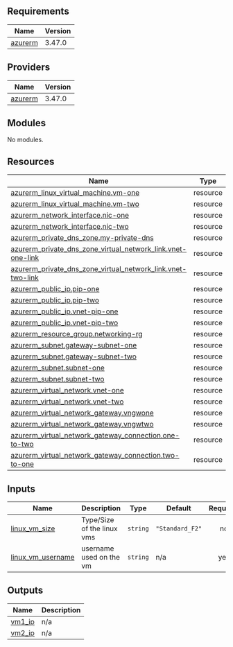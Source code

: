 ## Requirements

| Name | Version |
|------|---------|
| <a name="requirement_azurerm"></a> [azurerm](#requirement\_azurerm) | 3.47.0 |

## Providers

| Name | Version |
|------|---------|
| <a name="provider_azurerm"></a> [azurerm](#provider\_azurerm) | 3.47.0 |

## Modules

No modules.

## Resources

| Name | Type |
|------|------|
| [azurerm_linux_virtual_machine.vm-one](https://registry.terraform.io/providers/hashicorp/azurerm/3.47.0/docs/resources/linux_virtual_machine) | resource |
| [azurerm_linux_virtual_machine.vm-two](https://registry.terraform.io/providers/hashicorp/azurerm/3.47.0/docs/resources/linux_virtual_machine) | resource |
| [azurerm_network_interface.nic-one](https://registry.terraform.io/providers/hashicorp/azurerm/3.47.0/docs/resources/network_interface) | resource |
| [azurerm_network_interface.nic-two](https://registry.terraform.io/providers/hashicorp/azurerm/3.47.0/docs/resources/network_interface) | resource |
| [azurerm_private_dns_zone.my-private-dns](https://registry.terraform.io/providers/hashicorp/azurerm/3.47.0/docs/resources/private_dns_zone) | resource |
| [azurerm_private_dns_zone_virtual_network_link.vnet-one-link](https://registry.terraform.io/providers/hashicorp/azurerm/3.47.0/docs/resources/private_dns_zone_virtual_network_link) | resource |
| [azurerm_private_dns_zone_virtual_network_link.vnet-two-link](https://registry.terraform.io/providers/hashicorp/azurerm/3.47.0/docs/resources/private_dns_zone_virtual_network_link) | resource |
| [azurerm_public_ip.pip-one](https://registry.terraform.io/providers/hashicorp/azurerm/3.47.0/docs/resources/public_ip) | resource |
| [azurerm_public_ip.pip-two](https://registry.terraform.io/providers/hashicorp/azurerm/3.47.0/docs/resources/public_ip) | resource |
| [azurerm_public_ip.vnet-pip-one](https://registry.terraform.io/providers/hashicorp/azurerm/3.47.0/docs/resources/public_ip) | resource |
| [azurerm_public_ip.vnet-pip-two](https://registry.terraform.io/providers/hashicorp/azurerm/3.47.0/docs/resources/public_ip) | resource |
| [azurerm_resource_group.networking-rg](https://registry.terraform.io/providers/hashicorp/azurerm/3.47.0/docs/resources/resource_group) | resource |
| [azurerm_subnet.gateway-subnet-one](https://registry.terraform.io/providers/hashicorp/azurerm/3.47.0/docs/resources/subnet) | resource |
| [azurerm_subnet.gateway-subnet-two](https://registry.terraform.io/providers/hashicorp/azurerm/3.47.0/docs/resources/subnet) | resource |
| [azurerm_subnet.subnet-one](https://registry.terraform.io/providers/hashicorp/azurerm/3.47.0/docs/resources/subnet) | resource |
| [azurerm_subnet.subnet-two](https://registry.terraform.io/providers/hashicorp/azurerm/3.47.0/docs/resources/subnet) | resource |
| [azurerm_virtual_network.vnet-one](https://registry.terraform.io/providers/hashicorp/azurerm/3.47.0/docs/resources/virtual_network) | resource |
| [azurerm_virtual_network.vnet-two](https://registry.terraform.io/providers/hashicorp/azurerm/3.47.0/docs/resources/virtual_network) | resource |
| [azurerm_virtual_network_gateway.vngwone](https://registry.terraform.io/providers/hashicorp/azurerm/3.47.0/docs/resources/virtual_network_gateway) | resource |
| [azurerm_virtual_network_gateway.vngwtwo](https://registry.terraform.io/providers/hashicorp/azurerm/3.47.0/docs/resources/virtual_network_gateway) | resource |
| [azurerm_virtual_network_gateway_connection.one-to-two](https://registry.terraform.io/providers/hashicorp/azurerm/3.47.0/docs/resources/virtual_network_gateway_connection) | resource |
| [azurerm_virtual_network_gateway_connection.two-to-one](https://registry.terraform.io/providers/hashicorp/azurerm/3.47.0/docs/resources/virtual_network_gateway_connection) | resource |

## Inputs

| Name | Description | Type | Default | Required |
|------|-------------|------|---------|:--------:|
| <a name="input_linux_vm_size"></a> [linux\_vm\_size](#input\_linux\_vm\_size) | Type/Size of the linux vms | `string` | `"Standard_F2"` | no |
| <a name="input_linux_vm_username"></a> [linux\_vm\_username](#input\_linux\_vm\_username) | username used on the vm | `string` | n/a | yes |

## Outputs

| Name | Description |
|------|-------------|
| <a name="output_vm1_ip"></a> [vm1\_ip](#output\_vm1\_ip) | n/a |
| <a name="output_vm2_ip"></a> [vm2\_ip](#output\_vm2\_ip) | n/a |
